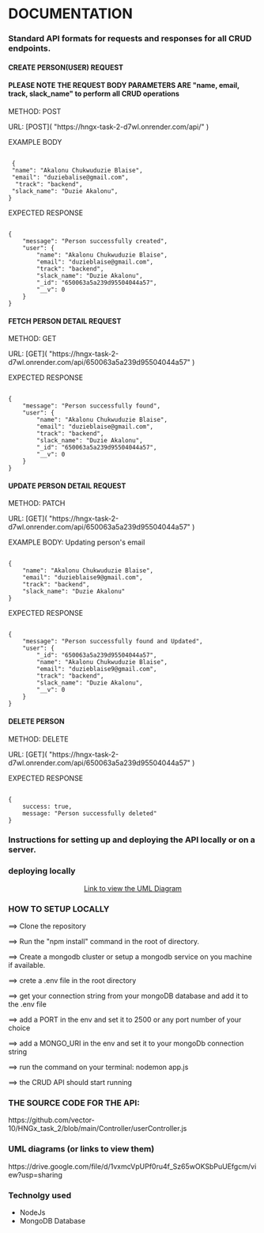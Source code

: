 <h1> DOCUMENTATION
</h1>

<h3> Standard API formats for requests and responses for all CRUD endpoints.
</h3>

<h4> CREATE PERSON(USER) REQUEST
</h4>

<h4> PLEASE NOTE THE REQUEST BODY PARAMETERS ARE "name, email, track, slack_name" to perform all CRUD operations
</h4>

<p>METHOD: POST
</p>
<p>URL: [POST]( "https://hngx-task-2-d7wl.onrender.com/api/" )
</p>
<p>EXAMPLE BODY
</p>
<code>
 {
 "name": "Akalonu Chukwuduzie Blaise",
 "email": "duziebalise@gmail.com",
  "track": "backend",
 "slack_name": "Duzie Akalonu",
}
</code>

<p>EXPECTED RESPONSE
</p>
<code>
{
    "message": "Person successfully created",
    "user": {
        "name": "Akalonu Chukwuduzie Blaise",
        "email": "duzieblaise@gmail.com",
        "track": "backend",
        "slack_name": "Duzie Akalonu",
        "_id": "650063a5a239d95504044a57",
        "__v": 0
    }
}
</code>

<h4> FETCH PERSON DETAIL REQUEST
</h4>
<p>METHOD: GET
</p>
<p>URL: [GET]( "https://hngx-task-2-d7wl.onrender.com/api/650063a5a239d95504044a57" )
</p>
<p>EXPECTED RESPONSE
</p>
<code>
{
    "message": "Person successfully found",
    "user": {
        "name": "Akalonu Chukwuduzie Blaise",
        "email": "duzieblaise@gmail.com",
        "track": "backend",
        "slack_name": "Duzie Akalonu",
        "_id": "650063a5a239d95504044a57",
        "__v": 0
    }
}
</code>

<h4> UPDATE PERSON DETAIL REQUEST
</h4>
<p>METHOD: PATCH
</p>
<p>URL: [GET]( "https://hngx-task-2-d7wl.onrender.com/api/650063a5a239d95504044a57"  )
</p>
<p>EXAMPLE BODY: Updating person's email
</p>
<code>
{
    "name": "Akalonu Chukwuduzie Blaise",
    "email": "duzieblaise9@gmail.com",
    "track": "backend",
    "slack_name": "Duzie Akalonu"
}
</code>
<p>EXPECTED RESPONSE
</p>
<code>
{
    "message": "Person successfully found and Updated",
    "user": {
        "_id": "650063a5a239d95504044a57",
        "name": "Akalonu Chukwuduzie Blaise",
        "email": "duzieblaise9@gmail.com",
        "track": "backend",
        "slack_name": "Duzie Akalonu",
        "__v": 0
    }
}
</code>

<h4> DELETE PERSON 
</h4>
<p>METHOD: DELETE
</p>
<p>URL: [GET]( "https://hngx-task-2-d7wl.onrender.com/api/650063a5a239d95504044a57" )
</p>
<p>EXPECTED RESPONSE
</p>
<code>
{
    success: true,
    message: "Person successfully deleted"
}
</code>

<h3> Instructions for setting up and deploying the API locally or on a server.
</h3>
<h3>deploying locally</h3>
<div align="center">
    <a href="https://drive.google.com/file/d/1vxmcVpUPf0ru4f_Sz65wOKSbPuUEfgcm/view?usp=sharing" target="_blank">Link to view the UML Diagram
</a>
</div>

<h3>HOW TO SETUP LOCALLY
</h3>
<p>==> Clone the repository
</p>
<p>==> Run the "npm install" command in the root of directory.
</p>
<p>==> Create a mongodb cluster or setup a mongodb service on you machine if available.
</p>
<p>==> crete a .env file in the root directory
</p>
<p>==> get your connection string from your mongoDB database and add it to the .env file
</p>
<p>==> add a PORT in the env and set it to 2500 or any port number of your choice
</p>
<p>==> add a MONGO_URI in the env and set it to your mongoDb connection string
</p>
<p>==> run the command on your terminal: nodemon app.js 
</p>
<p>==> the CRUD API should start running
</p>

<h3>THE SOURCE CODE FOR THE API:</h3>
<p>https://github.com/vector-10/HNGx_task_2/blob/main/Controller/userController.js </p>

<h3>UML diagrams (or links to view them)</h3>
https://drive.google.com/file/d/1vxmcVpUPf0ru4f_Sz65wOKSbPuUEfgcm/view?usp=sharing

<h3> Technolgy used</h3>
<ul>
    <li>NodeJs</li>
    <li>MongoDB Database</li>

</ul>

</p>
